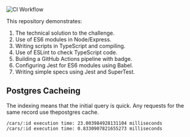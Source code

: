 
![CI Workflow](https://github.com/marktyers/motorway/actions/workflows/ci.yml/badge.svg?branch=main)

This repository demonstrates:

1. The technical solution to the challenge.
2. Use of ES6 modules in Node/Express.
3. Writing scripts in TypeScript and compiling.
4. Use of ESLint to check TypeScript code.
5. Building a GitHub Actions pipeline with badge.
6. Configuring Jest for ES6 modules using Babel.
7. Writing simple specs using Jest and SuperTest.

## Postgres Cacheing

The indexing means that the initial query is quick. Any requests for the same record use thepostgres cache.

```
/cars/:id execution time: 23.003984928131104 milliseconds
/cars/:id execution time: 0.8330907821655273 milliseconds
```